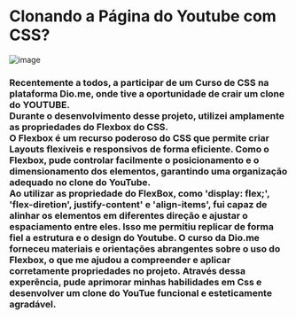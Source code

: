 
# <h1>Clonando a Página do Youtube com CSS?</h1>
![image](https://github.com/thiagoHo/Clone-youtube-02/assets/135985268/da34a8d1-eaf0-455a-a826-a683811638da)

<h3>Recentemente a todos, a participar de um Curso de CSS na plataforma Dio.me, onde tive a oportunidade de crair um clone do YOUTUBE.<br>
Durante o desenvolvimento desse projeto, utilizei amplamente as propriedades do Flexbox do CSS.<br>
O Flexbox é um recurso poderoso do CSS que permite criar Layouts flexiveis e responsivos de forma eficiente. Como o Flexbox,
pude controlar facilmente o posicionamento e o dimensionamento dos elementos, garantindo uma organização adequado no clone do YouTube.<br>
Ao utilizar as propriedade do FlexBox, como 'display: flex;', 'flex-diretion', justify-content' e 'align-items', fui capaz de alinhar
os elementos em diferentes direção e ajustar o espaciamento entre eles. Isso me permitiu replicar de forma fiel a estrutura e o design
do Youtube.
O curso da Dio.me forneceu materiais e orientações abrangentes sobre o uso do Flexbox, o que me ajudou a compreender e aplicar corretamente
propriedades no projeto. Através dessa experência, pude aprimorar minhas habilidades em Css e desenvolver um clone do YouTue funcional e esteticamente agradável.</h3>


